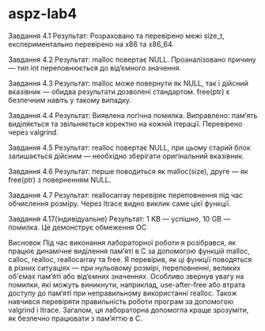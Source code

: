# aspz-lab4
Завдання 4.1
Результат: Розраховано та перевірено межі size_t, експериментально перевірено на x86 та x86_64.

Завдання 4.2
Результат: malloc повертає NULL. Проаналізовано причину — тип int переповнюється до відʼємного значення.

Завдання 4.3
Результат: malloc може повернути як NULL, так і дійсний вказівник — обидва результати дозволені стандартом. free(ptr) є безпечним навіть у такому випадку.

Завдання 4.4
Результат: Виявлена логічна помилка. Виправлено: памʼять виділяється та звільняється коректно на кожній ітерації. Перевірено через valgrind.

Завдання 4.5
Результат: realloc повертає NULL, при цьому старий блок залишається дійсним — необхідно зберігати оригінальний вказівник.

Завдання 4.6
Результат: перше поводиться як malloc(size), друге — як free(ptr) з поверненням NULL.

Завдання 4.7
Результат: reallocarray перевіряє переповнення під час обчислення розміру. Через ltrace видно виклик саме цієї функції.

Завдання 4.17(індивідуальне)
Результат: 1 KB — успішно, 10 GB — помилка. Це демонструє обмеження ОС 

Висновок
Під час виконання лабораторної роботи я розібрався, як працює динамічне виділення памʼяті в C за допомогою функцій malloc, calloc, realloc, reallocarray та free. Я перевірив, як ці функції поводяться в різних ситуаціях — при нульовому розмірі, переповненні, великих об'ємах памʼяті або відʼємних значеннях. Особливо звернув увагу на помилки, які можуть виникнути, наприклад, use-after-free або втрата доступу до памʼяті при неправильному використанні realloc. Також навчився перевіряти правильність роботи програм за допомогою valgrind і ltrace. Загалом, ця лабораторна допомогла краще зрозуміти, як безпечно працювати з памʼяттю в C.
